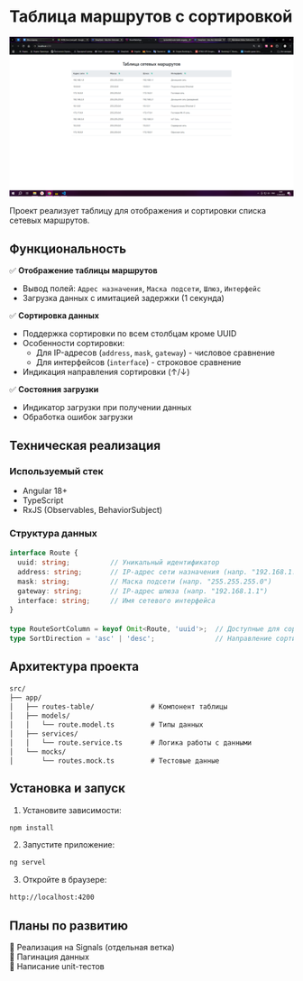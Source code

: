# Таблица маршрутов с сортировкой

![alt text](image.png)

Проект реализует таблицу для отображения и сортировки списка сетевых маршрутов.

## Функциональность

✅ **Отображение таблицы маршрутов**
- Вывод полей: `Адрес назначения`, `Маска подсети`, `Шлюз`, `Интерфейс`
- Загрузка данных с имитацией задержки (1 секунда)

✅ **Сортировка данных**
- Поддержка сортировки по всем столбцам кроме UUID
- Особенности сортировки:
  - Для IP-адресов (`address`, `mask`, `gateway`) - числовое сравнение
  - Для интерфейсов (`interface`) - строковое сравнение
- Индикация направления сортировки (↑/↓)

✅ **Состояния загрузки**
- Индикатор загрузки при получении данных
- Обработка ошибок загрузки

   

## Техническая реализация

### Используемый стек
- Angular 18+
- TypeScript
- RxJS (Observables, BehaviorSubject)

### Структура данных
```typescript
interface Route {
  uuid: string;          // Уникальный идентификатор
  address: string;       // IP-адрес сети назначения (напр. "192.168.1.0")
  mask: string;          // Маска подсети (напр. "255.255.255.0")
  gateway: string;       // IP-адрес шлюза (напр. "192.168.1.1")
  interface: string;     // Имя сетевого интерфейса
}

type RouteSortColumn = keyof Omit<Route, 'uuid'>;  // Доступные для сортировки столбцы
type SortDirection = 'asc' | 'desc';               // Направление сортировки
```

## Архитектура проекта

```text
src/
├── app/
│   ├── routes-table/ 			   # Компонент таблицы           
│   ├── models/
│   │   └── route.model.ts         # Типы данных
│   ├── services/
│   │   └── route.service.ts       # Логика работы с данными
│   └── mocks/
│       └── routes.mock.ts         # Тестовые данные
```

## Установка и запуск

1. Установите зависимости:

```bash
npm install
```

2. Запустите приложение:

```bash
ng servel
```

3. Откройте в браузере:
```bash
http://localhost:4200
```

## Планы по развитию

🔹 Реализация на Signals (отдельная ветка) \
🔹 Пагинация данных \
🔹 Написание unit-тестов